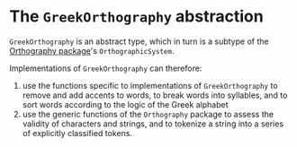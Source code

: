 
# The `GreekOrthography` abstraction

`GreekOrthography` is an abstract type, which in turn is a 
subtype of the [Orthography package](https://github.com/hcmid/Orthography.jl)'s `OrthographicSystem`.

Implementations of `GreekOrthography` can therefore:


1. use the functions specific to implementations of `GreekOrthography` to remove and add accents to words, to break words into syllables, and to sort words according to the logic of the Greek alphabet
2. use the generic functions of the `Orthography` package to assess the validity of characters and strings, and to tokenize a string into a series of explicitly classified tokens.

